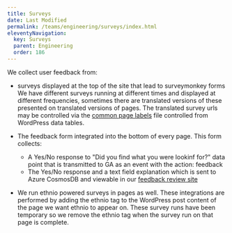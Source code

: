 ```yaml
---
title: Surveys
date: Last Modified 
permalink: /teams/engineering/surveys/index.html
eleventyNavigation:
  key: Surveys
  parent: Engineering
  order: 186
---
```


We collect user feedback from:
- surveys displayed at the top of the site that lead to surveymonkey forms
  We have different surveys running at different times and displayed at different frequencies, sometimes there are translated versions of these presented on translated versions of pages. The translated survey urls may be controlled via the <a href="https://github.com/cagov/covid19/blob/master/pages/wordpress-posts/common-page-labels.json">common page labels</a> file controlled from WordPress data tables.

- The feedback form integrated into the bottom of every page.
  This form collects:
    - A Yes/No response to "Did you find what you were lookinf for?" data point that is transmitted to GA as an event with the action: feedback
    - The Yes/No response and a text field explanation which is sent to Azure CosmosDB and viewable in our <a href="https://github.com/cagov/comment-reports">feedback review site</a>

- We run ethnio powered surveys in pages as well. These integrations are performed by adding the ethnio tag to the WordPress post content of the page we want ethnio to appear on. These survey runs have been temporary so we remove the ethnio tag when the survey run on that page is complete.
